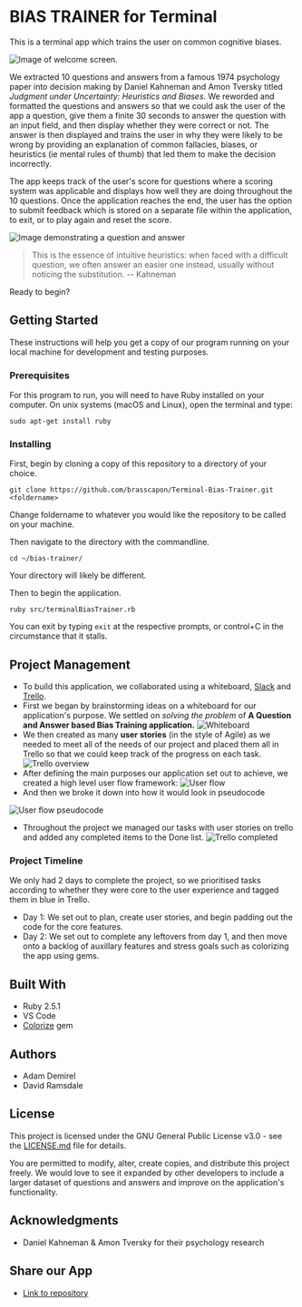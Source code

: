 # BIAS TRAINER for Terminal
This is a terminal app which trains the user on common cognitive biases.

![Image of welcome screen.](https://github.com/brasscapon/Terminal-Bias-Trainer/blob/master/docs/welcome-screen.png)

We extracted 10 questions and answers from a famous 1974 psychology paper into decision making by Daniel Kahneman and Amon Tversky titled *Judgment under Uncertainty: Heuristics and Biases*. We reworded and formatted the questions and answers so that we could ask the user of the app a question, give them a finite 30 seconds to answer the question with an input field, and then display whether they were correct or not. The answer is then displayed and trains the user in why they were likely to be wrong by providing an explanation of common fallacies, biases, or heuristics (ie mental rules of thumb) that led them to make the decision incorrectly. 

The app keeps track of the user's score for questions where a scoring system was applicable and displays how well they are doing throughout the 10 questions. Once the application reaches the end, the user has the option to submit feedback which is stored on a separate file within the application, to exit, or to play again and reset the score.

![Image demonstrating a question and answer](https://github.com/brasscapon/Terminal-Bias-Trainer/blob/master/docs/example-qa.gif)

> This is the essence of intuitive heuristics: when faced with a difficult question, we often answer an easier one instead, usually without noticing the substitution. -- Kahneman

Ready to begin?

## Getting Started
These instructions will help you get a copy of our program running on your local machine for development and testing purposes.
### Prerequisites
For this program to run, you will need to have Ruby installed on your computer. On unix systems (macOS and Linux), open the terminal and type:
```
sudo apt-get install ruby
```

### Installing
First, begin by cloning a copy of this repository to a directory of your choice.
 ```
 git clone https://github.com/brasscapon/Terminal-Bias-Trainer.git <foldername>
 ```
 Change foldername to whatever you would like the repository to be called on your machine.
 
 Then navigate to the directory with the commandline.
 ```
 cd ~/bias-trainer/
 ```
 Your directory will likely be different.
 
 Then to begin the application.
 ```
 ruby src/terminalBiasTrainer.rb
 ```
 You can exit by typing `exit` at the respective prompts, or control+C in the circumstance that it stalls.
 
## Project Management
* To build this application, we collaborated using a whiteboard, [Slack](https://slack.com/) and [Trello](https://trello.com/). 
* First we began by brainstorming ideas on a whiteboard for our application's purpose. We settled on *solving the problem* of **A Question and Answer based Bias Training application.**
![Whiteboard](https://github.com/brasscapon/Terminal-Bias-Trainer/blob/master/docs/whiteboard.jpg)
* We then created as many **user stories** (in the style of Agile) as we needed to meet all of the needs of our project and placed them all in Trello so that we could keep track of the progress on each task.
![Trello overview](https://github.com/brasscapon/Terminal-Bias-Trainer/blob/master/docs/trello-board.png)
* After defining the main purposes our application set out to achieve, we created a high level user flow framework:
![User flow](https://github.com/brasscapon/Terminal-Bias-Trainer/blob/master/docs/project-userflow.png)
* And then we broke it down into how it would look in pseudocode

![User flow pseudocode](https://github.com/brasscapon/Terminal-Bias-Trainer/blob/master/docs/project-framework.png)

* Throughout the project we managed our tasks with user stories on trello and added any completed items to the Done list.
![Trello completed](https://github.com/brasscapon/Terminal-Bias-Trainer/blob/master/docs/trello.gif)

### Project Timeline
We only had 2 days to complete the project, so we prioritised tasks according to whether they were core to the user experience and tagged them in blue in Trello. 
* Day 1: We set out to plan, create user stories, and begin padding out the code for the core features.
* Day 2: We set out to complete any leftovers from day 1, and then move onto a backlog of auxillary features and stress goals such as colorizing the app using gems.

## Built With
* Ruby 2.5.1
* VS Code
* [Colorize](https://github.com/fazibear/colorize) gem

## Authors
* Adam Demirel
* David Ramsdale

## License
This project is licensed under the GNU General Public License v3.0 - see the [LICENSE.md](https://github.com/brasscapon/Terminal-Bias-Trainer/blob/master/LICENSE) file for details.

You are permitted to modify, alter, create copies, and distribute this project freely. We would love to see it expanded by other developers to include a larger dataset of questions and answers and improve on the application's functionality.

## Acknowledgments
* Daniel Kahneman & Amon Tversky for their psychology research

## Share our App
* [Link to repository](https://github.com/brasscapon/Terminal-Bias-Trainer)